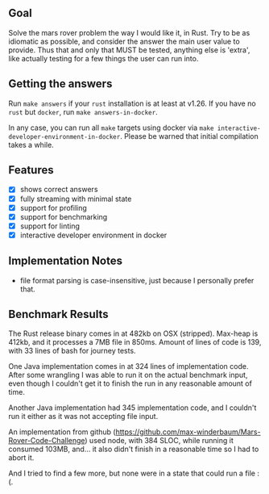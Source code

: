 ## Goal

Solve the mars rover problem the way I would like it, in Rust.
Try to be as idiomatic as possible, and consider the answer the main user
value to provide. Thus that and only that MUST be tested, anything else 
is 'extra', like actually testing for a few things the user can run into.

## Getting the answers

Run `make answers` if your `rust` installation is at least at v1.26.
If you have no `rust` but `docker`, run `make answers-in-docker`.

In any case, you can run all `make` targets using docker via `make interactive-developer-environment-in-docker`.
Please be warned that initial compilation takes a while.

## Features

* [x] shows correct answers
* [x] fully streaming with minimal state
* [x] support for profiling
* [x] support for benchmarking
* [x] support for linting
* [x] interactive developer environment in docker

## Implementation Notes

* file format parsing is case-insensitive, just because I personally prefer that.

## Benchmark Results

The Rust release binary comes in at 482kb on OSX (stripped). Max-heap is 412kb, and it processes a 7MB file in 850ms.
Amount of lines of code is 139, with 33 lines of bash for journey tests.

One Java implementation comes in at 324 lines of implementation code. After some wrangling I was able to run it on the actual benchmark input,
even though I couldn't get it to finish the run in any reasonable amount of time.

Another Java implementation had 345 implementation code, and I couldn't run it either as it was not accepting file input.

An implementation from github (https://github.com/max-winderbaum/Mars-Rover-Code-Challenge) used node, with 384 SLOC, while running
it consumed 103MB, and... it also didn't finish in a reasonable time so I had to abort it.

And I tried to find a few more, but none were in a state that could run a file :(.
